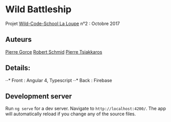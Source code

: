 # Wild Battleship

Projet [Wild-Code-School La Loupe](https://wildcodeschool.fr/) n°2 : Octobre 2017

## Auteurs 

[Pierre Gorce](https://github.com/GorcePierre)
[Robert Schmid](https://github.com/robertschmid001)
[Pierre Tsiakkaros](https://github.com/PierreTsia)


## Details:

⋅⋅* Front : Angular 4, Typescript
⋅⋅* Back : Firebase

## Development server

Run `ng serve` for a dev server. Navigate to `http://localhost:4200/`. The app will automatically reload if you change any of the source files.


